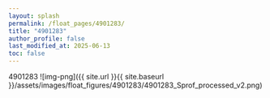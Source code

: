 ```yaml
---
layout: splash
permalink: /float_pages/4901283/
title: "4901283"
author_profile: false
last_modified_at: 2025-06-13
toc: false
---
```

 
4901283
![img-png]({{ site.url }}{{ site.baseurl }}/assets/images/float_figures/4901283/4901283_Sprof_processed_v2.png)